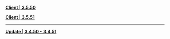 **[Client | 3.5.50](https://osbetadownload.yuanshen.com/client_app/download/beta_pc/20230224152526_v0MzPHhh0rTdEw04/GenshinImpact_3.5.50_beta.zip)**

**[Client | 3.5.51](https://osbetadownload.yuanshen.com/client_app/download/beta_pc/20230303112904_0q4qC7jBpMidYUTA/GenshinImpact_3.5.51_beta.zip)**

-----

**[Update | 3.4.50 - 3.4.51](https://osbetadownload.yuanshen.com/client_app/beta_update/private/hk4e_global/46/game_3.5.50_3.5.51_hdiff_7SJ4iRnZseEpBg3c.zip)**
